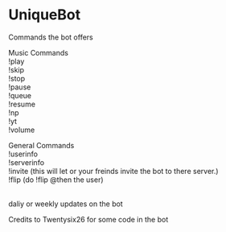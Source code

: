 # UniqueBot
Commands the bot offers

Music Commands
<br>
!play
<br>
!skip
<br>
!stop
<br>
!pause
<br>
!queue
<br>
!resume
<br>
!np
<br>
!yt
<br>
!volume

General Commands
<br>
!userinfo
<br>
!serverinfo
<br>
!invite (this will let or your freinds invite the bot to there server.)
<br>
!flip (do !flip @then the user)

<br>
daliy or weekly updates on the bot


Credits to Twentysix26 for some code in the bot
